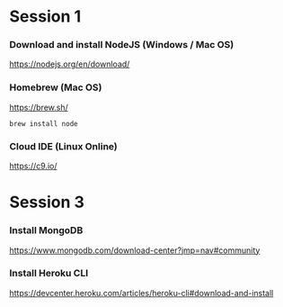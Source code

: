 # Session 1
### Download and install NodeJS (Windows / Mac OS)

https://nodejs.org/en/download/

### Homebrew (Mac OS)


https://brew.sh/

```
brew install node
```



### Cloud IDE (Linux Online)

https://c9.io/

# Session 3
### Install MongoDB

https://www.mongodb.com/download-center?jmp=nav#community

### Install Heroku CLI

https://devcenter.heroku.com/articles/heroku-cli#download-and-install

